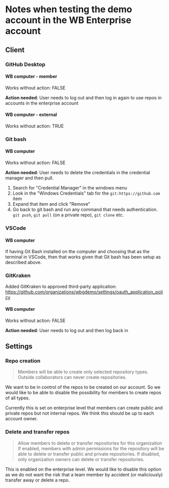 # Notes when testing the demo account in the WB Enterprise account

## Client

### GitHub Desktop

#### WB computer - member

Works without action: FALSE

**Action needed**: User needs to log out and then log in again to use repos in accounts in the enterprise account

#### WB computer - external

Works without action: TRUE

### Git bash

#### WB computer

Works without action: FALSE

**Action needed**: User needs to delete the credentials in the credential manager and then pull.

1. Search for "Credential Manager" in the windows menu
2. Look in the "Windows Credentials" tab for the `git:https://github.com` item
3. Expand that item and click "Remove"
4. Go back to git bash and run any command that needs authentication. `git push`, `git pull` (on a private repo), `git clone` etc.

### VSCode

#### WB computer
If having Git Bash installed on the computer and choosing that as the terminal in VSCode, then that works given that Git bash has been setup as described above.

### GitKraken

Added GitKraken to approved third-party application: https://github.com/organizations/wbgdemo/settings/oauth_application_policy

#### WB computer

Works without action: FALSE

**Action needed**: User needs to log out and then log back in

## Settings

### Repo creation

> Members will be able to create only selected repository types. Outside collaborators can never create repositories.

We want to be in control of the repos to be created on our account. So we would like to be able to disable the possibility for members to create repos of all types.

Currently this is set on enterprise level that members can create public and private repos but not internal repos. We think this should be up to each account owner.

### Delete and transfer repos
> Allow members to delete or transfer repositories for this organization
If enabled, members with admin permissions for the repository will be able to delete or transfer public and private repositories. If disabled, only organization owners can delete or transfer repositories.

This is enabled on the enterprise level. We would like to disable this option as we do not want the risk that a team member by accident (or maliciously) transfer away or delete a repo.
